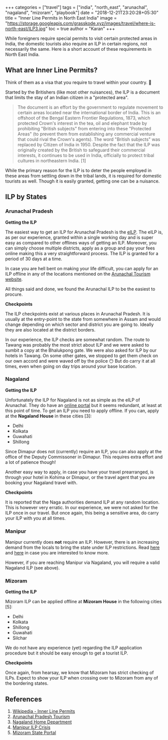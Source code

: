 +++
categories = ["travel"]
tags = ["india", "north_east", "arunachal", "nagaland", "mizoram", "playbook"]
date = "2018-12-21T23:20:28+05:30"
title = "Inner Line Permits in North East India"
image = "https://storage.googleapis.com/grasskode.xyz/images/travel/where-is-north-east/ILP3.jpg"
toc = true
author = "Karan"
+++

While foreigners require special permits to visit certain protected areas in India, the domestic tourists also require an ILP in certain regions, not necessarily the same. Here is a short account of these requirements in North East India.

## What are Inner Line Permits?

Think of them as a visa that you require to travel within your country. :grimacing:

Started by the Britishers (like most other nuisances), the ILP is a document that limits the stay of an Indian citizen in a "protected area".

> The document is an effort by the government to regulate movement to certain areas located near the international border of India. This is an offshoot of the Bengal Eastern Frontier Regulations, 1873, which protected Crown's interest in the tea, oil and elephant trade by prohibiting "British subjects" from entering into these "Protected Areas" (to prevent them from establishing any commercial venture that could rival the Crown's agents). The word "British subjects" was replaced by Citizen of India in 1950. Despite the fact that the ILP was originally created by the British to safeguard their commercial interests, it continues to be used in India, officially to protect tribal cultures in northeastern India. [1]

While the primary reason for the ILP is to deter the people employed in these areas from settling down in the tribal lands, it is required for domestic tourists as well. Though it is easily granted, getting one can be a nuisance.

## ILP by States

### Arunachal Pradesh

**Getting the ILP**

The easiest way to get an ILP for Arunachal Pradesh is the [eILP](http://arunachalilp.com/). The eILP is, as per our experience, granted within a single working day and is super easy as compared to other offlines ways of getting an ILP. Moreover, you can simply choose multiple districts, apply as a group and pay your fees online making this a very straightforward process. The ILP is granted for a period of 30 days at a time.

In case you are hell bent on making your life difficult, you can apply for an ILP offline in any of the locations mentioned on the [Arunachal Tourism website](http://www.arunachaltourism.com/inner.php).

All things said and done, we found the Arunachal ILP to be the easiest to procure.

**Checkpoints**

The ILP checkpoints exist at various places in Arunachal Pradesh. It is usually at the entry-point to the state from somewhere in Assam and would change depending on which sector and district you are going to. Ideally they are also located at the district borders.

In our experience, the ILP checks are somewhat random. The route to Tawang was probably the most strict about ILP and we were asked to sumbit a copy at the Bhalukpong gate. We were also asked for ILP by our hotels in Tawang. On some other gates, we stopped to get them check on our own accord and were waved off by the police :no_mouth: But do carry it at all times, even when going on day trips around your base location.


### Nagaland

**Getting the ILP**

Unfortunately the ILP for Nagaland is not as simple as the eILP of Arunachal. They do have an [online portal](https://www.nagaland.gov.in/portal/portal/StatePortal/OnlineService/IssueILPService) but it seems redundant, at least at this point of time. To get an ILP you need to apply offline. If you can, apply at the **Nagaland House** in these cities [3]:

* Delhi
* Kolkata
* Guwahati
* Shillong

Since Dimapur does not (currently) require an ILP, you can also apply at the office of the Deputy Commissoner in Dimapur. This requires extra effort and a lot of patience though!

Another easy way to apply, in case you have your travel prearranged, is through your hotel in Kohima or Dimapur, or the travel agent that you are booking your Nagaland travel with.

**Checkpoints**

It is reported that the Naga authorities demand ILP at any random location. This is however very erratic. In our experience, we were not asked for the ILP once in our travel. But once again, this being a sensitive area, do carry your ILP with you at all times.


### Manipur

Manipur currently does **not** require an ILP. However, there is an increasing demand from the locals to bring the state under ILP restrictions. Read [here](https://www.indiatoday.in/who-is-what-is/story/what-is-inner-line-permit-people-manipur-are-demanding-260803-2015-09-02) and [here](https://www.newsclick.in/manipur-introduce-ilp-bill) in case you are interested to know more.

However, if you are reaching Manipur via Nagaland, you will require a valid Nagaland ILP (see above).

### Mizoram

**Getting the ILP**

Mizoram ILP can be applied offline at **Mizoram House** in the following cities [5]:

* Delhi
* Kolkata
* Shillong
* Guwahati
* Silchar

We do not have any experience (yet) regarding the ILP application procedure but it should be easy enough to get a tourist ILP.

**Checkpoints**

Once again, from hearsay, we know that Mizoram has strict checking of ILPs. Expect to show your ILP when crossing over to Mizoram from any of the bordering states.


## References

1. [Wikipedia - Inner Line Permits](https://en.wikipedia.org/wiki/Inner_Line_Permit)
2. [Arunachal Pradesh Tourism](http://www.arunachaltourism.com/inner.php)
3. [Nagaland Home Department](http://home.nagaland.gov.in/know-about/)
4. [Manipur ILP Crisis](https://www.indiatoday.in/who-is-what-is/story/what-is-inner-line-permit-people-manipur-are-demanding-260803-2015-09-02)
5. [Mizoram State Portal](https://mizoram.gov.in/page/get-in)
